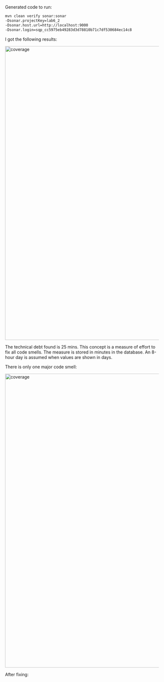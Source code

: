 Generated code to run:

```bash
mvn clean verify sonar:sonar 
-Dsonar.projectKey=lab6_2 
-Dsonar.host.url=http://localhost:9000 
-Dsonar.login=sqp_cc5975eb49283d3d78810b71c7df530684ec14c8
```

I got the following results:

<img width="959" alt="coverage" src="https://user-images.githubusercontent.com/98337993/227498699-c15ac2f3-fd57-4d01-bc7b-896c3edbeedd.png">

The technical debt found is 25 mins. 
This concept is a measure of effort to fix all code smells. The measure is stored in minutes in the database. An 8-hour day is assumed when values are shown in days.

There is only one major code smell:

<img width="959" alt="coverage" src="https://user-images.githubusercontent.com/98337993/227501333-574a8d30-4429-4d0b-bfe2-12d45231b0eb.png">

After fixing:

